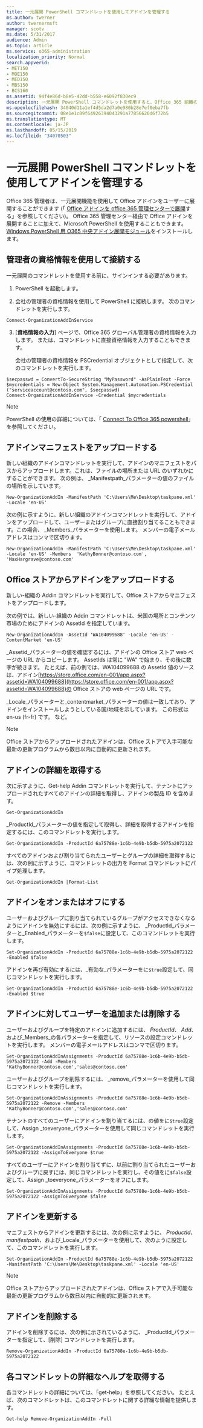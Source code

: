 ```yaml
---
title: 一元展開 PowerShell コマンドレットを使用してアドインを管理する
ms.author: twerner
author: twernermsft
manager: scotv
ms.date: 5/31/2017
audience: Admin
ms.topic: article
ms.service: o365-administration
localization_priority: Normal
search.appverid:
- MET150
- MOE150
- MED150
- MBS150
- BCS160
ms.assetid: 94f4e86d-b8e5-42dd-b558-e6092f830ec9
description: 一元展開 PowerShell コマンドレットを使用すると、Office 365 組織の Office アドインを展開して管理するのに役立ちます。
ms.openlocfilehash: 34040d11a1ef4d5da2d7a0e980b28e7ef0eba7fb
ms.sourcegitcommit: 08e1e1c09f64926394043291a77856620d6f72b5
ms.translationtype: MT
ms.contentlocale: ja-JP
ms.lasthandoff: 05/15/2019
ms.locfileid: "34070503"
---
```

# <a name="use-the-centralized-deployment-powershell-cmdlets-to-manage-add-ins"></a>一元展開 PowerShell コマンドレットを使用してアドインを管理する

Office 365 管理者は、一元展開機能を使用して Office アドインをユーザーに展開することができます (「 [Office アドインを office 365 管理センターで展開](https://support.office.com/article/737e8c86-be63-44d7-bf02-492fa7cd9c3f.aspx)する」を参照してください)。 Office 365 管理センター経由で Office アドインを展開することに加えて、Microsoft PowerShell を使用することもできます。 [Windows PowerShell 用 O365 中央アドイン展開モジュール](https://www.powershellgallery.com/packages/O365CentralizedAddInDeployment)をインストールします。 
    
## <a name="connect-using-your-admin-credentials"></a>管理者の資格情報を使用して接続する

一元展開のコマンドレットを使用する前に、サインインする必要があります。
  
1. PowerShell を起動します。
    
2. 会社の管理者の資格情報を使用して PowerShell に接続します。 次のコマンドレットを実行します。
    
  ```
  Connect-OrganizationAddInService
  ```

3. [**資格情報の入力**] ページで、Office 365 グローバル管理者の資格情報を入力します。 または、コマンドレットに直接資格情報を入力することもできます。 
    
    会社の管理者の資格情報を PSCredential オブジェクトとして指定して、次のコマンドレットを実行します。
    
  ```
  $secpasswd = ConvertTo-SecureString "MyPassword" -AsPlainText -Force
  $mycredentials = New-Object System.Management.Automation.PSCredential ("serviceaccount@contoso.com", $secpasswd)
  Connect-OrganizationAddInService -Credential $mycredentials
  ```

> [!NOTE]
> PowerShell の使用の詳細については、「 [Connect To Office 365 powershell](https://go.microsoft.com/fwlink/p/?linkid=848585)」を参照してください。 
  
## <a name="upload-an-add-in-manifest"></a>アドインマニフェストをアップロードする

新しい組織のアドインコマンドレットを実行して、アドインのマニフェストをパスからアップロードします。これは、ファイルの場所または URL のいずれかにすることができます。 次の例は、 _Manifestpath_パラメーターの値のファイルの場所を示しています。 
  
```
New-OrganizationAddIn -ManifestPath 'C:\Users\Me\Desktop\taskpane.xml' -Locale 'en-US'
```

次の例に示すように、新しい組織のアドインコマンドレットを実行して、アドインをアップロードして、ユーザーまたはグループに直接割り当てることもできます。この場合、 _Members_パラメーターを使用します。 メンバーの電子メールアドレスはコンマで区切ります。 
  
```
New-OrganizationAddIn -ManifestPath 'C:\Users\Me\Desktop\taskpane.xml' -Locale 'en-US' -Members  'KathyBonner@contoso.com', 'MaxHargrave@contoso.com'
```

## <a name="upload-an-add-in-from-the-office-store"></a>Office ストアからアドインをアップロードする

新しい-組織の Addin コマンドレットを実行して、Office ストアからマニフェストをアップロードします。
  
次の例では、新しい-組織の Addin コマンドレットは、米国の場所とコンテンツ市場のためにアドインの AssetId を指定しています。
  
```
New-OrganizationAddIn -AssetId 'WA104099688' -Locale 'en-US' -ContentMarket 'en-US'
```

_Assetid_パラメーターの値を確認するには、アドインの Office ストア web ページの URL からコピーします。 AssetIds は常に "WA" で始まり、その後に数字が続きます。 たとえば、前の例では、WA104099688 の AssetId 値のソースは、アドイン[https://store.office.com/en-001/app.aspx?assetid=WA104099688](https://store.office.com/en-001/app.aspx?assetid=WA104099688)の Office ストアの web ページの URL です。
  
_Locale_パラメーターと_contentmarket_パラメーターの値は一致しており、アドインをインストールしようとしている国/地域を示しています。 この形式は en-us (fr-fr) です。 など。 
  
> [!NOTE]
> Office ストアからアップロードされたアドインは、Office ストアで入手可能な最新の更新プログラムから数日以内に自動的に更新されます。 
  
## <a name="get-details-of-an-add-in"></a>アドインの詳細を取得する

次に示すように、Get-help Addin コマンドレットを実行して、テナントにアップロードされたすべてのアドインの詳細を取得し、アドインの製品 ID を含めます。
  
```
Get-OrganizationAddIn
```

_ProductId_パラメーターの値を指定して取得し、詳細を取得するアドインを指定するには、このコマンドレットを実行します。 
  
```
Get-OrganizationAddIn -ProductId 6a75788e-1c6b-4e9b-b5db-5975a2072122
```

すべてのアドインおよび割り当てられたユーザーとグループの詳細を取得するには、次の例に示すように、コマンドレットの出力を Format コマンドレットにパイプ処理します。
  
```
Get-OrganizationAddIn |Format-List
```

## <a name="turn-on-or-turn-off-an-add-in"></a>アドインをオンまたはオフにする

ユーザーおよびグループに割り当てられているグループがアクセスできなくなるようにアドインを無効にするには、次の例に示すように、 _ProductId_パラメーターと_Enabled_パラメーターを`$false`に設定して、このコマンドレットを実行します。
  
```
Set-OrganizationAddIn -ProductId 6a75788e-1c6b-4e9b-b5db-5975a2072122 -Enabled $false
```

アドインを再び有効にするには、_有効な_パラメーターをに`$true`設定して、同じコマンドレットを実行します。
  
```
Set-OrganizationAddIn -ProductId 6a75788e-1c6b-4e9b-b5db-5975a2072122 -Enabled $true
```

## <a name="add-or-remove-users-from-an-add-in"></a>アドインに対してユーザーを追加または削除する

ユーザーおよびグループを特定のアドインに追加するには、 _ProductId_、 _Add_、および_Members_の各パラメーターを指定して、リソースの設定コマンドレットを実行します。 メンバーの電子メールアドレスはコンマで区切ります。 
  
```
Set-OrganizationAddInAssignments -ProductId 6a75788e-1c6b-4e9b-b5db-5975a2072122 -Add -Members 'KathyBonner@contoso.com','sales@contoso.com'
```

ユーザーおよびグループを削除するには、 _remove_パラメーターを使用して同じコマンドレットを実行します。 
  
```
Set-OrganizationAddInAssignments -ProductId 6a75788e-1c6b-4e9b-b5db-5975a2072122 -Remove -Members 'KathyBonner@contoso.com','sales@contoso.com'
```

テナントのすべてのユーザーにアドインを割り当てるには、の値をに`$true`設定して、Assign _toeveryone_パラメーターを使用して同じコマンドレットを実行します。
  
```
Set-OrganizationAddInAssignments -ProductId 6a75788e-1c6b-4e9b-b5db-5975a2072122 -AssignToEveryone $true
```

すべてのユーザーにアドインを割り当てずに、以前に割り当てられたユーザーおよびグループに戻すには、同じコマンドレットを実行し、その値をに`$false`設定して、Assign _toeveryone_パラメーターをオフにします。
  
```
Set-OrganizationAddInAssignments -ProductId 6a75788e-1c6b-4e9b-b5db-5975a2072122 -AssignToEveryone $false
```

## <a name="update-an-add-in"></a>アドインを更新する

マニフェストからアドインを更新するには、次の例に示すように、 _ProductId_、 _manifestpath_、および_Locale_パラメーターを使用して、次のように設定して、このコマンドレットを実行します。 
  
```
Set-OrganizationAddIn -ProductId 6a75788e-1c6b-4e9b-b5db-5975a2072122 -ManifestPath 'C:\Users\Me\Desktop\taskpane.xml' -Locale 'en-US'
```

> [!NOTE]
> Office ストアからアップロードされたアドインは、Office ストアで入手可能な最新の更新プログラムから数日以内に自動的に更新されます。 
  
## <a name="delete-an-add-in"></a>アドインを削除する

アドインを削除するには、次の例に示されているように、 _ProductId_パラメーターを指定して、[削除] コマンドレットを実行します。 
  
```
Remove-OrganizationAddIn -ProductId 6a75788e-1c6b-4e9b-b5db-5975a2072122
```

## <a name="get-detailed-help-for-each-cmdlet"></a>各コマンドレットの詳細なヘルプを取得する

各コマンドレットの詳細については、「get-help」を参照してください。 たとえば、次のコマンドレットは、このコマンドレットに関する詳細な情報を提供します。
  
```
Get-help Remove-OrganizationAddIn -Full
```


